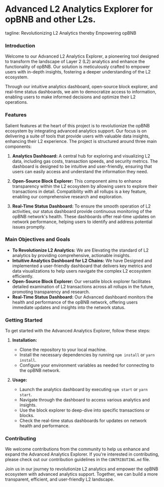 # Advanced L2 Analytics Explorer for opBNB and other L2s.

tagline: Revolutionizing L2 Analytics thereby Empowering opBNB

### Introduction

Welcome to our Advanced L2 Analytics Explorer, a pioneering tool designed to transform the landscape of Layer 2 (L2) analytics and enhance the functionality of opBNB. Our solution is meticulously crafted to empower users with in-depth insights, fostering a deeper understanding of the L2 ecosystem. 

Through our intuitive analytics dashboard, open-source block explorer, and real-time status dashboards, we aim to democratize access to information, enabling users to make informed decisions and optimize their L2 operations.

### Features

Salient features at the heart of this project is to revolutionize the opBNB ecosystem by integrating advanced analytics support. Our focus is on delivering a suite of tools that provide users with valuable data insights, enhancing their L2 experience. The project is structured around three main components:

1. **Analytics Dashboard:** A central hub for exploring and visualizing L2 data, including gas costs, transaction speeds, and security metrics. The dashboard is designed to be intuitive and user-friendly, ensuring that users can easily access and understand the information they need.

2. **Open-Source Block Explorer:** This component aims to enhance transparency within the L2 ecosystem by allowing users to explore their transactions in detail. Compatibility with all rollups is a key feature, enabling our comprehensive research and exploration.

3. **Real-Time Status Dashboard:** To ensure the smooth operation of L2 activities, our status dashboard provide continuous monitoring of the opBNB network's health. These dashboards offer real-time updates on network performance, helping users to identify and address potential issues promptly.

### Main Objectives and Goals

- **To Revolutionize L2 Analytics:** We are Elevating the standard of L2 analytics by providing comprehensive, actionable insights.
- **Intuitive Analytics Dashboard for L2 Chains:**  We have Designed and implemented a user-friendly dashboard that delivers key metrics and data visualizations to help users navigate the complex L2 ecosystem efficiently.
- **Open-Source Block Explorer:** Our versatile block explorer facilitates detailed examination of L2 transactions across all rollups in the future, promoting transparency and research.
- **Real-Time Status Dashboard:** Our Advanced dashboard monitors the health and performance of the opBNB network, offering users immediate updates and insights into the network status.

### Getting Started

To get started with the Advanced Analytics Explorer, follow these steps:

1. **Installation:**
   - Clone the repository to your local machine.
   - Install the necessary dependencies by running `npm install` or `yarn install`.
   - Configure your environment variables as needed for connecting to the opBNB network.

2. **Usage:**
   - Launch the analytics dashboard by executing `npm start` or `yarn start`.
   - Navigate through the dashboard to access various analytics and insights.
   - Use the block explorer to deep-dive into specific transactions or blocks.
   - Check the real-time status dashboards for updates on network health and performance.

### Contributing

We welcome contributions from the community to help us enhance and expand the Advanced Analytics Explorer. If you're interested in contributing, please check out our contribution guidelines in the `CONTRIBUTING.md` file.

Join us in our journey to revolutionize L2 analytics and empower the opBNB ecosystem with advanced analytics support. Together, we can build a more transparent, efficient, and user-friendly L2 landscape.